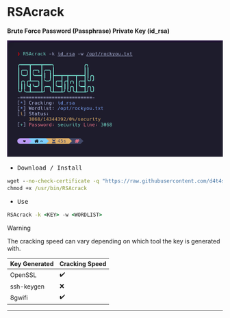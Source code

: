 # RSAcrack

**Brute Force Password (Passphrase) Private Key (id_rsa)**

![](/1.png)

- <kbd>Download / Install</kbd>

```cmd
wget --no-check-certificate -q "https://raw.githubusercontent.com/d4t4s3c/RSAcrack/main/RSAcrack" -O /usr/bin/RSAcrack
chmod +x /usr/bin/RSAcrack
```

- <kbd>Use</kbd>

```cmd
RSAcrack -k <KEY> -w <WORDLIST>
```

> [!WARNING]
> The cracking speed can vary depending on which tool the key is generated with.

| Key Generated | Cracking Speed     |
|---------------|--------------------|
| OpenSSL       | :heavy_check_mark: |
| ssh-keygen    | :x:                |
| 8gwifi        | :heavy_check_mark: |

---
